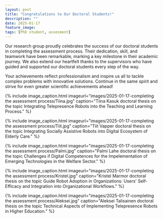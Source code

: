 ```yaml
---
layout: post
title: "Congratulations to Our Doctoral Students!"
description: ""
date: 2025-01-17
feature_image:
tags: [PhD student, assesment]
---
```

Our research group proudly celebrates the success of our doctoral students in completing the assessment process. Their dedication, skill, and teamwork have been remarkable, marking a key milestone in their academic journey. We also extend our heartfelt thanks to the supervisors who have guided and supported our doctoral students every step of the way. 
 
<!--more-->
Your achievements reflect professionalism and inspire us all to tackle complex problems with innovative solutions. 
Continue in the same spirit and strive for even greater scientific achievements ahead!
 
 
{% include image_caption.html imageurl="images/2025-01-17-completing the assessment process/Tiina.jpg"
caption="Tiina Kasuk doctoral thesis on the topic Integrating Telepresence Robots into the Teaching and Learning Process." %}

{% include image_caption.html imageurl="images/2025-01-17-completing the assessment process/Tiit.jpg"
caption="Tiit Vapper doctoral thesis on the topic Integrating Socially Assistive Robots into Digital Ecosystem of Elderly Care." %}

{% include image_caption.html imageurl="images/2025-01-17-completing the assessment process/Palmi.jpg"
caption="Palmi Lahe doctoral thesis on the topic Challenges if Digital Competences for the Impelementation of Emerging Technologies in the Welfare Sector." %}

{% include image_caption.html imageurl="images/2025-01-17-completing the assessment process/Kristel.jpg"
caption="Kristel Marmor doctoral thesis on the topic Guide Robot Adoption in Organizations: Users' Self-Efficacy and Integration into Organizational Workflows." %}

{% include image_caption.html imageurl="images/2025-01-17-completing the assessment process/Aleksei.jpg"
caption="Aleksei Talisainen doctoral thesis on the topic Technical Aspects of Implementing Telepresence Robots in Higher Education." %}